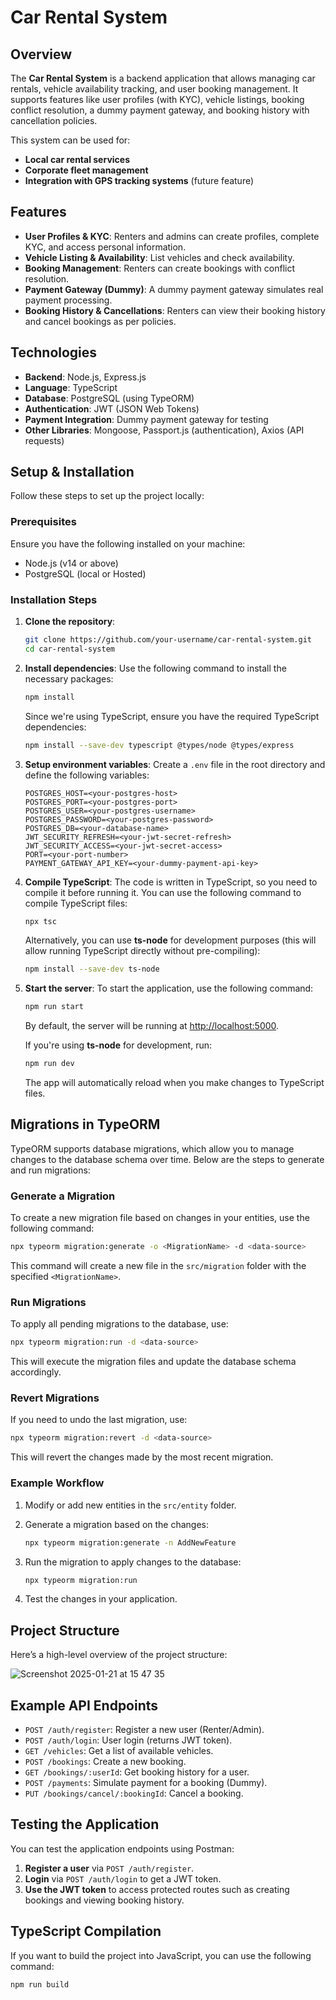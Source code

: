 # Car Rental System

## Overview

The **Car Rental System** is a backend application that allows managing car rentals, vehicle availability tracking, and user booking management. It supports features like user profiles (with KYC), vehicle listings, booking conflict resolution, a dummy payment gateway, and booking history with cancellation policies.

This system can be used for:

- **Local car rental services**
- **Corporate fleet management**
- **Integration with GPS tracking systems** (future feature)

## Features

- **User Profiles & KYC**: Renters and admins can create profiles, complete KYC, and access personal information.
- **Vehicle Listing & Availability**: List vehicles and check availability.
- **Booking Management**: Renters can create bookings with conflict resolution.
- **Payment Gateway (Dummy)**: A dummy payment gateway simulates real payment processing.
- **Booking History & Cancellations**: Renters can view their booking history and cancel bookings as per policies.

## Technologies

- **Backend**: Node.js, Express.js
- **Language**: TypeScript
- **Database**: PostgreSQL (using TypeORM)
- **Authentication**: JWT (JSON Web Tokens)
- **Payment Integration**: Dummy payment gateway for testing
- **Other Libraries**: Mongoose, Passport.js (authentication), Axios (API requests)

## Setup & Installation

Follow these steps to set up the project locally:

### Prerequisites

Ensure you have the following installed on your machine:

- Node.js (v14 or above)
- PostgreSQL (local or Hosted)

### Installation Steps

1. **Clone the repository**:

   ```bash
   git clone https://github.com/your-username/car-rental-system.git
   cd car-rental-system
   ```

2. **Install dependencies**:
   Use the following command to install the necessary packages:

   ```bash
   npm install
   ```

   Since we're using TypeScript, ensure you have the required TypeScript dependencies:

   ```bash
   npm install --save-dev typescript @types/node @types/express
   ```

3. **Setup environment variables**:
   Create a `.env` file in the root directory and define the following variables:

   ```
   POSTGRES_HOST=<your-postgres-host>
   POSTGRES_PORT=<your-postgres-port>
   POSTGRES_USER=<your-postgres-username>
   POSTGRES_PASSWORD=<your-postgres-password>
   POSTGRES_DB=<your-database-name>
   JWT_SECURITY_REFRESH=<your-jwt-secret-refresh>
   JWT_SECURITY_ACCESS=<your-jwt-secret-access>
   PORT=<your-port-number>
   PAYMENT_GATEWAY_API_KEY=<your-dummy-payment-api-key>
   ```

4. **Compile TypeScript**:
   The code is written in TypeScript, so you need to compile it before running it. You can use the following command to compile TypeScript files:

   ```bash
   npx tsc
   ```

   Alternatively, you can use **ts-node** for development purposes (this will allow running TypeScript directly without pre-compiling):

   ```bash
   npm install --save-dev ts-node
   ```

5. **Start the server**:
   To start the application, use the following command:

   ```bash
   npm run start
   ```

   By default, the server will be running at [http://localhost:5000](http://localhost:5000).

   If you're using **ts-node** for development, run:

   ```bash
   npm run dev
   ```

   The app will automatically reload when you make changes to TypeScript files.

## Migrations in TypeORM

TypeORM supports database migrations, which allow you to manage changes to the database schema over time. Below are the steps to generate and run migrations:

### Generate a Migration

To create a new migration file based on changes in your entities, use the following command:

```bash
npx typeorm migration:generate -o <MigrationName> -d <data-source>
```

This command will create a new file in the `src/migration` folder with the specified `<MigrationName>`.

### Run Migrations

To apply all pending migrations to the database, use:

```bash
npx typeorm migration:run -d <data-source>
```

This will execute the migration files and update the database schema accordingly.

### Revert Migrations

If you need to undo the last migration, use:

```bash
npx typeorm migration:revert -d <data-source>
```

This will revert the changes made by the most recent migration.

### Example Workflow

1. Modify or add new entities in the `src/entity` folder.
2. Generate a migration based on the changes:

   ```bash
   npx typeorm migration:generate -n AddNewFeature
   ```

3. Run the migration to apply changes to the database:

   ```bash
   npx typeorm migration:run
   ```

4. Test the changes in your application.

## Project Structure

Here’s a high-level overview of the project structure:

![Screenshot 2025-01-21 at 15 47 35](https://github.com/user-attachments/assets/27b40167-6cc6-4c1e-9aff-b5aaf336b413)

## Example API Endpoints

- `POST /auth/register`: Register a new user (Renter/Admin).
- `POST /auth/login`: User login (returns JWT token).
- `GET /vehicles`: Get a list of available vehicles.
- `POST /bookings`: Create a new booking.
- `GET /bookings/:userId`: Get booking history for a user.
- `POST /payments`: Simulate payment for a booking (Dummy).
- `PUT /bookings/cancel/:bookingId`: Cancel a booking.

## Testing the Application

You can test the application endpoints using Postman:

1. **Register a user** via `POST /auth/register`.
2. **Login** via `POST /auth/login` to get a JWT token.
3. **Use the JWT token** to access protected routes such as creating bookings and viewing booking history.

## TypeScript Compilation

If you want to build the project into JavaScript, you can use the following command:

```bash
npm run build
```
